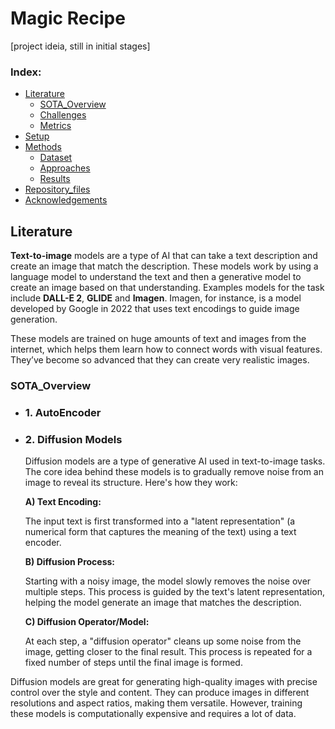 # Magic Recipe
[project ideia, still in initial stages]

<!-- Walt Disney used to say, 'If you can dream it, you can do it!'
I suggest a slight change to this famous quote: 'If you can describe it, we can do it!😜' 

This repository aims to experiment with SOTA methods for tex-to-img task. This journey is also a great way to develop skills in popular platforms and tools such as Hugging Face, OpenCV, Diffusers, PyTorch, Prompt Engineering, NLP.
<p align="center">
  <img src="https://github.com/user-attachments/assets/abf2b2c1-48d3-4c6d-b3c1-643dc3e45116" alt="Dalli" style="width:70%";>
  <br>
  <em></em>
</p>
-->
<!-- ![image](https://github.com/user-attachments/assets/abf2b2c1-48d3-4c6d-b3c1-643dc3e45116) -->

<!-- ver esta ideia ! https://www.youtube.com/watch?v=FMRi6pNAoag -->
 ### Index:
- [Literature](#Literature)
  - [SOTA_Overview](#SOTA_Overview)
  - [Challenges](#Challenges)
  - [Metrics](#Metrics)
- [Setup](#Setup)
- [Methods](#Methods)
  - [Dataset](#Dataset)
  - [Approaches](#Approaches)
  - [Results](#Results)
- [Repository_files](#Repository_files)
- [Acknowledgements](#Acknowledgements)

## Literature
**Text-to-image** models are a type of AI that can take a text description and create an image that match the description. These models work by using a language model to understand the text and then a generative model to create an image based on that understanding. Examples models for the task include **DALL-E 2**, **GLIDE** and **Imagen**. Imagen, for instance, is a model developed by Google in 2022 that uses text encodings to guide image generation.

These models are trained on huge amounts of text and images from the internet, which helps them learn how to connect words with visual features. They’ve become so advanced that they can create very realistic images.

### SOTA_Overview

- ### 1. AutoEncoder
- ### 2. Diffusion Models
  Diffusion models are a type of generative AI used in text-to-image tasks. The core idea behind these models is to gradually remove noise from an image to reveal its structure. Here's how they work:


   **A) Text Encoding:**
  
  The input text is first transformed into a "latent representation" (a numerical form that captures the meaning of the text) using a text encoder.


  **B) Diffusion Process:**
  
  Starting with a noisy image, the model slowly removes the noise over multiple steps. This process is guided by the text's latent representation, helping the model generate an image that matches the description.


  **C) Diffusion Operator/Model:**
  
  At each step, a "diffusion operator" cleans up some noise from the image, getting closer to the final result. This process is repeated for a fixed number of steps until the final image is formed.


Diffusion models are great for generating high-quality images with precise control over the style and content. They can produce images in different resolutions and aspect ratios, making them versatile. However, training these models is computationally expensive and requires a lot of data.

<!-- Mehtods to implement
https://abdulkaderhelwan.medium.com/text-to-image-generation-model-with-cnn-ca904427d1e7
-->
<!--
repo img: https://aiimagegenerator.in/
https://huggingface.co/tasks/text-to-image
https://abdulkaderhelwan.medium.com/text-to-image-generation-model-with-cnn-ca904427d1e7
https://www.kaggle.com/code/stpeteishii/text-to-image-generation-by-stable-diffusion

# review
https://arxiv.org/pdf/2303.07909
https://www.bentoml.com/blog/a-guide-to-open-source-image-generation-models  (imp)
https://dominguezdaniel.medium.com/exploring-image-generative-ai-models-9359705b15d3
https://medium.com/@aisagescribe/generative-ai-for-image-generation-sota-common-methods-bea0a70c9b81
https://www.codementor.io/@kalpesh08/how-does-ai-turn-text-into-images-2amzolymx5
https://arxiv.org/pdf/2309.00810
https://arxiv.org/pdf/2303.07909
-->

